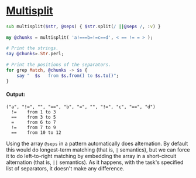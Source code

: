 [1]: https://rosettacode.org/wiki/Multisplit

# [Multisplit][1]

```raku
sub multisplit($str, @seps) { $str.split(/ ||@seps /, :v) }
 
my @chunks = multisplit( 'a!===b=!=c==d', < == != = > );
 
# Print the strings.
say @chunks».Str.perl;
 
# Print the positions of the separators.
for grep Match, @chunks -> $s {
    say "  $s   from $s.from() to $s.to()";
}
```

#### Output:
```
("a", "!=", "", "==", "b", "=", "", "!=", "c", "==", "d")
  !=    from 1 to 3
  ==    from 3 to 5
  =     from 6 to 7
  !=    from 7 to 9
  ==    from 10 to 12
```


Using the array `@seps` in a pattern automatically does alternation.
By default this would do longest-term matching (that is, `|` semantics), but we can force it to do left-to-right matching by embedding the array in a short-circuit alternation (that is, `||` semantics).
As it happens, with the task's specified list of separators, it doesn't make any difference.